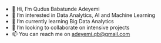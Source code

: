 - 👋 Hi, I’m Qudus Babatunde Adeyemi
- 👀 I’m interested in Data Analytics, AI and Machine Learning
- 🌱 I’m currently learning Big Data Analytics
- 💞️ I’m looking to collaborate on intensive projects
- 📫 You can reach me on adeyemi.qb@gmail.com

<!---
qbgrey/qbgrey is a ✨ special ✨ repository because its `README.md` (this file) appears on your GitHub profile.
You can click the Preview link to take a look at your changes.
--->
